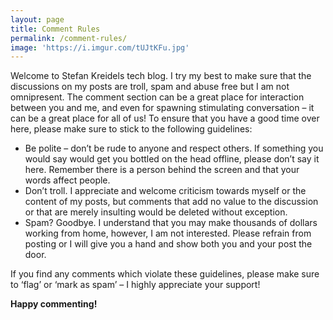 ```yaml
---
layout: page
title: Comment Rules
permalink: /comment-rules/
image: 'https://i.imgur.com/tUJtKFu.jpg'
---
```


Welcome to Stefan Kreidels tech blog. I try my best to make sure that the discussions on my posts are troll, spam and abuse free but I am not omnipresent. The comment section can be a great place for interaction between you and me, and even for spawning stimulating conversation – it can be a great place for all of us! To ensure that you have a good time over here, please make sure to stick to the following guidelines:

- Be polite – don’t be rude to anyone and respect others. If something you would say would get you bottled on the head offline, please don’t say it here. Remember there is a person behind the screen and that your words affect people.
- Don’t troll. I appreciate and welcome criticism towards myself or the content of my posts, but comments that add no value to the discussion or that are merely insulting would be deleted without exception.
- Spam? Goodbye. I understand that you may make thousands of dollars working from home, however, I am not interested. Please refrain from posting or I will give you a hand and show both you and your post the door.

If you find any comments which violate these guidelines, please make sure to ‘flag’ or ‘mark as spam’ – I highly appreciate your support!

**Happy commenting!**
